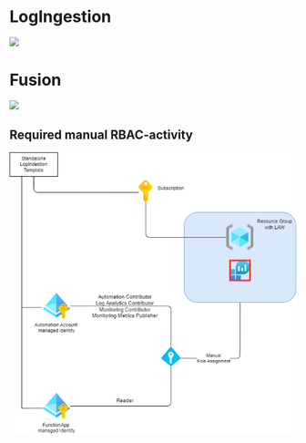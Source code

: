 # LogIngestion
 


<a href="https://portal.azure.com/#create/Microsoft.Template/uri/https%3A%2F%2Fraw.githubusercontent.com%2FContoso-Hotels-Security%2FLogIngestion%2Fmain%2FLogIngestion%2Fazuredeploy.json" target="_blank">
  <img src="https://aka.ms/deploytoazurebutton" scale="0">
</a>

# Fusion


<a href="https://portal.azure.com/#create/Microsoft.Template/uri/https%3A%2F%2Fraw.githubusercontent.com%2FContoso-Hotels-Security%2FLogIngestion%2Fmain%2FFusionWithLogIngestion%2Fazuredeploy.json" target="_blank">
  <img src="https://aka.ms/deploytoazurebutton" scale="0">
</a>


## Required manual RBAC-activity 
![Diagram](images/RBAC-LogIngestion.png)